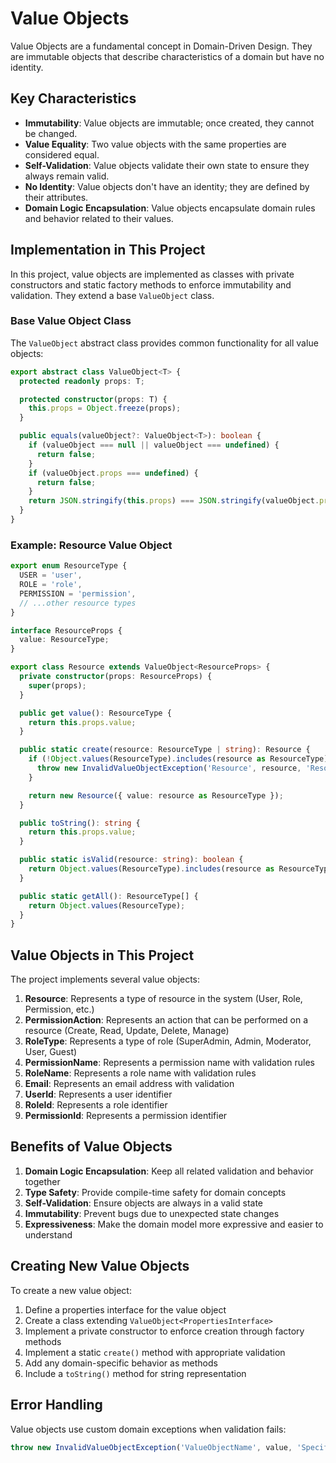 # Value Objects

Value Objects are a fundamental concept in Domain-Driven Design. They are immutable objects that describe characteristics of a domain but have no identity.

## Key Characteristics

- **Immutability**: Value objects are immutable; once created, they cannot be changed.
- **Value Equality**: Two value objects with the same properties are considered equal.
- **Self-Validation**: Value objects validate their own state to ensure they always remain valid.
- **No Identity**: Value objects don't have an identity; they are defined by their attributes.
- **Domain Logic Encapsulation**: Value objects encapsulate domain rules and behavior related to their values.

## Implementation in This Project

In this project, value objects are implemented as classes with private constructors and static factory methods to enforce immutability and validation. They extend a base `ValueObject` class.

### Base Value Object Class

The `ValueObject` abstract class provides common functionality for all value objects:

```typescript
export abstract class ValueObject<T> {
  protected readonly props: T;

  protected constructor(props: T) {
    this.props = Object.freeze(props);
  }

  public equals(valueObject?: ValueObject<T>): boolean {
    if (valueObject === null || valueObject === undefined) {
      return false;
    }
    if (valueObject.props === undefined) {
      return false;
    }
    return JSON.stringify(this.props) === JSON.stringify(valueObject.props);
  }
}
```

### Example: Resource Value Object

```typescript
export enum ResourceType {
  USER = 'user',
  ROLE = 'role',
  PERMISSION = 'permission',
  // ...other resource types
}

interface ResourceProps {
  value: ResourceType;
}

export class Resource extends ValueObject<ResourceProps> {
  private constructor(props: ResourceProps) {
    super(props);
  }

  public get value(): ResourceType {
    return this.props.value;
  }

  public static create(resource: ResourceType | string): Resource {
    if (!Object.values(ResourceType).includes(resource as ResourceType)) {
      throw new InvalidValueObjectException('Resource', resource, 'Resource type not recognized');
    }

    return new Resource({ value: resource as ResourceType });
  }

  public toString(): string {
    return this.props.value;
  }

  public static isValid(resource: string): boolean {
    return Object.values(ResourceType).includes(resource as ResourceType);
  }

  public static getAll(): ResourceType[] {
    return Object.values(ResourceType);
  }
}
```

## Value Objects in This Project

The project implements several value objects:

1. **Resource**: Represents a type of resource in the system (User, Role, Permission, etc.)
2. **PermissionAction**: Represents an action that can be performed on a resource (Create, Read, Update, Delete, Manage)
3. **RoleType**: Represents a type of role (SuperAdmin, Admin, Moderator, User, Guest)
4. **PermissionName**: Represents a permission name with validation rules
5. **RoleName**: Represents a role name with validation rules
6. **Email**: Represents an email address with validation
7. **UserId**: Represents a user identifier
8. **RoleId**: Represents a role identifier
9. **PermissionId**: Represents a permission identifier

## Benefits of Value Objects

1. **Domain Logic Encapsulation**: Keep all related validation and behavior together
2. **Type Safety**: Provide compile-time safety for domain concepts
3. **Self-Validation**: Ensure objects are always in a valid state
4. **Immutability**: Prevent bugs due to unexpected state changes
5. **Expressiveness**: Make the domain model more expressive and easier to understand

## Creating New Value Objects

To create a new value object:

1. Define a properties interface for the value object
2. Create a class extending `ValueObject<PropertiesInterface>`
3. Implement a private constructor to enforce creation through factory methods
4. Implement a static `create()` method with appropriate validation
5. Add any domain-specific behavior as methods
6. Include a `toString()` method for string representation

## Error Handling

Value objects use custom domain exceptions when validation fails:

```typescript
throw new InvalidValueObjectException('ValueObjectName', value, 'Specific reason for failure');
```